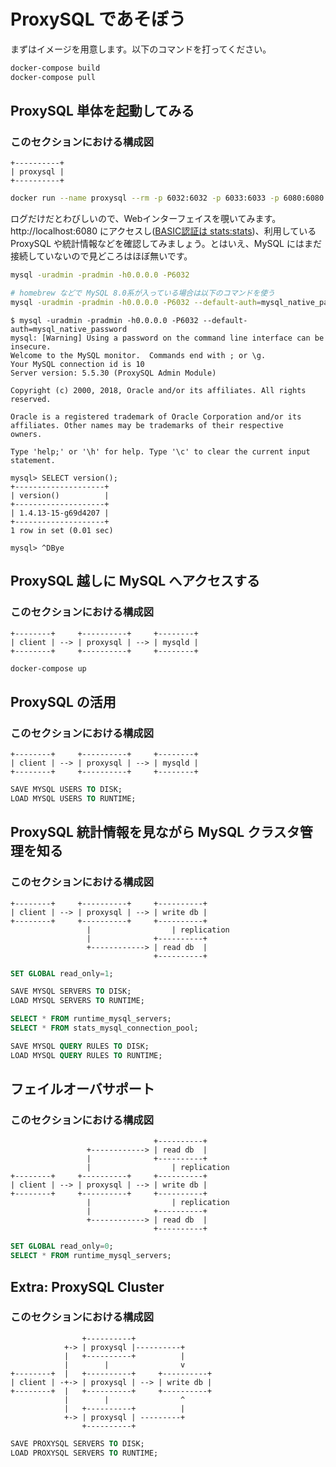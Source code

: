 ProxySQL であそぼう
=

まずはイメージを用意します。以下のコマンドを打ってください。

```sh
docker-compose build
docker-compose pull
```

ProxySQL 単体を起動してみる
-

### このセクションにおける構成図

```
+----------+
| proxysql |
+----------+
```

```sh
docker run --name proxysql --rm -p 6032:6032 -p 6033:6033 -p 6080:6080 sample-proxysql_proxysql
```

ログだけだとわびしいので、Webインターフェイスを覗いてみます。 http://localhost:6080 にアクセスし([BASIC認証は stats:stats](https://github.com/sysown/proxysql/wiki/Global-variables#admin-stats_credentials))、利用している ProxySQL や統計情報などを確認してみましょう。とはいえ、MySQL にはまだ接続していないので見どころはほぼ無いです。

```sh
mysql -uradmin -pradmin -h0.0.0.0 -P6032

# homebrew などで MySQL 8.0系が入っている場合は以下のコマンドを使う
mysql -uradmin -pradmin -h0.0.0.0 -P6032 --default-auth=mysql_native_password
```

```console
$ mysql -uradmin -pradmin -h0.0.0.0 -P6032 --default-auth=mysql_native_password
mysql: [Warning] Using a password on the command line interface can be insecure.
Welcome to the MySQL monitor.  Commands end with ; or \g.
Your MySQL connection id is 10
Server version: 5.5.30 (ProxySQL Admin Module)

Copyright (c) 2000, 2018, Oracle and/or its affiliates. All rights reserved.

Oracle is a registered trademark of Oracle Corporation and/or its
affiliates. Other names may be trademarks of their respective
owners.

Type 'help;' or '\h' for help. Type '\c' to clear the current input statement.

mysql> SELECT version();
+--------------------+
| version()          |
+--------------------+
| 1.4.13-15-g69d4207 |
+--------------------+
1 row in set (0.01 sec)

mysql> ^DBye
```

ProxySQL 越しに MySQL へアクセスする
-

### このセクションにおける構成図

```
+--------+     +----------+     +--------+
| client | --> | proxysql | --> | mysqld |
+--------+     +----------+     +--------+
```

```sh
docker-compose up
```

ProxySQL の活用
-

### このセクションにおける構成図

```
+--------+     +----------+     +--------+
| client | --> | proxysql | --> | mysqld |
+--------+     +----------+     +--------+
```

```sql
SAVE MYSQL USERS TO DISK;
LOAD MYSQL USERS TO RUNTIME;
```

ProxySQL 統計情報を見ながら MySQL クラスタ管理を知る
-

### このセクションにおける構成図

```
+--------+     +----------+     +----------+
| client | --> | proxysql | --> | write db |
+--------+     +----------+     +----------+
                 |                  | replication
                 |              +----------+
                 +------------> | read db  |
                                +----------+
```

```sql
SET GLOBAL read_only=1;

SAVE MYSQL SERVERS TO DISK;
LOAD MYSQL SERVERS TO RUNTIME;

SELECT * FROM runtime_mysql_servers;
SELECT * FROM stats_mysql_connection_pool;

SAVE MYSQL QUERY RULES TO DISK;
LOAD MYSQL QUERY RULES TO RUNTIME;
```

フェイルオーバサポート
-

### このセクションにおける構成図

```
                                +----------+
                 +------------> | read db  |
                 |              +----------+
                 |                  | replication
+--------+     +----------+     +----------+
| client | --> | proxysql | --> | write db |
+--------+     +----------+     +----------+
                 |                  | replication
                 |              +----------+
                 +------------> | read db  |
                                +----------+
```

```sql
SET GLOBAL read_only=0;
SELECT * FROM runtime_mysql_servers;
```

Extra: ProxySQL Cluster
-

### このセクションにおける構成図

```
                +----------+
            +-> | proxysql |----------+
            |   +----------+          |
            |        |                v
+--------+  |   +----------+     +----------+
| client | -+-> | proxysql | --> | write db |
+--------+  |   +----------+     +----------+
            |        |                ^
            |   +----------+          |
            +-> | proxysql | ---------+
                +----------+
```

```sql
SAVE PROXYSQL SERVERS TO DISK;
LOAD PROXYSQL SERVERS TO RUNTIME;
```
